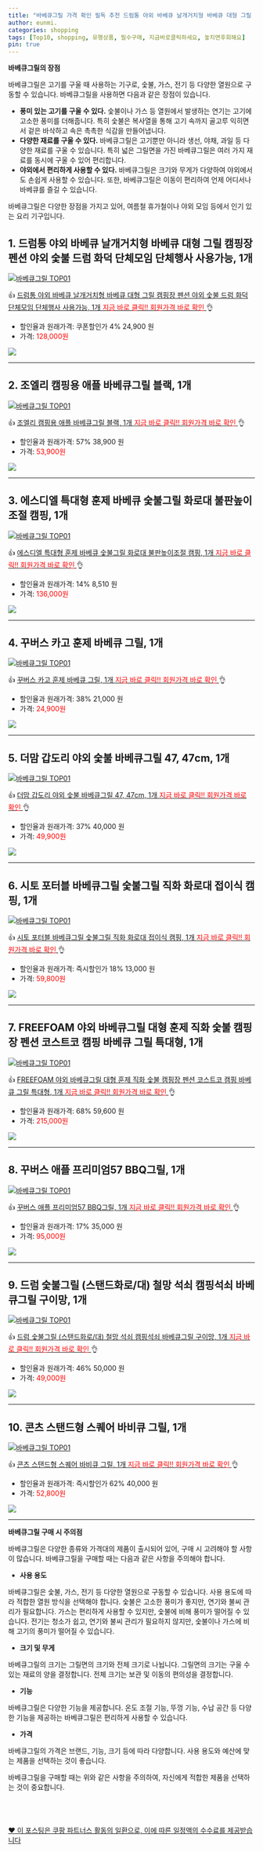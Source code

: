 ```yaml
---
title: "바베큐그릴 가격 확인 필독 추천 드럼통 야외 바베큐 날개거치형 바베큐 대형 그릴 캠핑장 펜션 야외 숯불 드럼 화덕 단체모임 단체행사 사용가능, 1개 비교 장점 구매가이드"
author: eunmi.
categories: shopping
tags: [Top10, shopping, 유행상품, 필수구매, 지금바로클릭하세요, 놓치면후회해요]
pin: true
---
```

**바베큐그릴의 장점**

바베큐그릴은 고기를 구울 때 사용하는 기구로, 숯불, 가스, 전기 등 다양한 열원으로 구동할 수 있습니다. 바베큐그릴을 사용하면 다음과 같은 장점이 있습니다.

* **풍미 있는 고기를 구울 수 있다.** 숯불이나 가스 등 열원에서 발생하는 연기는 고기에 고소한 풍미를 더해줍니다. 특히 숯불은 복사열을 통해 고기 속까지 골고루 익히면서 겉은 바삭하고 속은 촉촉한 식감을 만들어냅니다.
* **다양한 재료를 구울 수 있다.** 바베큐그릴은 고기뿐만 아니라 생선, 야채, 과일 등 다양한 재료를 구울 수 있습니다. 특히 넓은 그릴면을 가진 바베큐그릴은 여러 가지 재료를 동시에 구울 수 있어 편리합니다.
* **야외에서 편리하게 사용할 수 있다.** 바베큐그릴은 크기와 무게가 다양하여 야외에서도 손쉽게 사용할 수 있습니다. 또한, 바베큐그릴은 이동이 편리하여 언제 어디서나 바베큐를 즐길 수 있습니다.

바베큐그릴은 다양한 장점을 가지고 있어, 여름철 휴가철이나 야외 모임 등에서 인기 있는 요리 기구입니다.

   

## 1. 드럼통 야외 바베큐 날개거치형 바베큐 대형 그릴 캠핑장 펜션 야외 숯불 드럼 화덕 단체모임 단체행사 사용가능, 1개

[![바베큐그릴 TOP01](https://thumbnail7.coupangcdn.com/thumbnails/remote/230x230ex/image/vendor_inventory/c02e/24c10a51849bc0af1b724e6d5e709e1b017e7282b04e2ef4486bd9e94c14.jpg)](https://link.coupang.com/re/AFFSDP?lptag=AF3617701&subid=GithubCoopas&pageKey=7127307924&traceid=V0-153&itemId=17859928963&vendorItemId=85023213983)


👍 [드럼통 야외 바베큐 날개거치형 바베큐 대형 그릴 캠핑장 펜션 야외 숯불 드럼 화덕 단체모임 단체행사 사용가능, 1개 <font color=red> 지금 바로 클릭!! 회원가격 바로 확인 </font> ](https://link.coupang.com/re/AFFSDP?lptag=AF3617701&subid=GithubCoopas&pageKey=7127307924&traceid=V0-153&itemId=17859928963&vendorItemId=85023213983) 👌 


- 할인율과 원래가격: 쿠폰할인가 4%  24,900   원
- 가격: <span style='color:red'>128,000원</span>

[![](/discount_price.png)](https://link.coupang.com/re/AFFSDP?lptag=AF3617701&subid=GithubCoopas&pageKey=7127307924&traceid=V0-153&itemId=17859928963&vendorItemId=85023213983)

---


   

## 2. 조엘리 캠핑용 애플 바베큐그릴 블랙, 1개

[![바베큐그릴 TOP01](https://thumbnail8.coupangcdn.com/thumbnails/remote/230x230ex/image/retail/images/2021/12/30/17/2/98cc29a5-8163-4390-a2b2-59a4202614f7.jpg)](https://link.coupang.com/re/AFFSDP?lptag=AF3617701&subid=GithubCoopas&pageKey=6262330132&traceid=V0-153&itemId=12757914324&vendorItemId=80024150507)


👍 [조엘리 캠핑용 애플 바베큐그릴 블랙, 1개 <font color=red> 지금 바로 클릭!! 회원가격 바로 확인 </font> ](https://link.coupang.com/re/AFFSDP?lptag=AF3617701&subid=GithubCoopas&pageKey=6262330132&traceid=V0-153&itemId=12757914324&vendorItemId=80024150507) 👌 


- 할인율과 원래가격: 57%  38,900   원
- 가격: <span style='color:red'>53,900원</span>

[![](/discount_price.png)](https://link.coupang.com/re/AFFSDP?lptag=AF3617701&subid=GithubCoopas&pageKey=6262330132&traceid=V0-153&itemId=12757914324&vendorItemId=80024150507)

---


   

## 3. 에스디엘 특대형 훈제 바베큐 숯불그릴 화로대 불판높이조절 캠핑, 1개

[![바베큐그릴 TOP01](https://thumbnail6.coupangcdn.com/thumbnails/remote/230x230ex/image/vendor_inventory/2143/4d88b1390f082afdb40ac4513514a31eb6baa58a10d04c001867cf71839f.jpg)](https://link.coupang.com/re/AFFSDP?lptag=AF3617701&subid=GithubCoopas&pageKey=1268157092&traceid=V0-153&itemId=2271896308&vendorItemId=4351581338)


👍 [에스디엘 특대형 훈제 바베큐 숯불그릴 화로대 불판높이조절 캠핑, 1개 <font color=red> 지금 바로 클릭!! 회원가격 바로 확인 </font> ](https://link.coupang.com/re/AFFSDP?lptag=AF3617701&subid=GithubCoopas&pageKey=1268157092&traceid=V0-153&itemId=2271896308&vendorItemId=4351581338) 👌 


- 할인율과 원래가격: 14%  8,510   원
- 가격: <span style='color:red'>136,000원</span>

[![](/discount_price.png)](https://link.coupang.com/re/AFFSDP?lptag=AF3617701&subid=GithubCoopas&pageKey=1268157092&traceid=V0-153&itemId=2271896308&vendorItemId=4351581338)

---


   

## 4. 꾸버스 카고 훈제 바베큐 그릴, 1개

[![바베큐그릴 TOP01](https://thumbnail6.coupangcdn.com/thumbnails/remote/230x230ex/image/retail/images/2022/10/28/16/0/4be35b36-1bcd-4136-a7eb-8150ea595a1e.jpg)](https://link.coupang.com/re/AFFSDP?lptag=AF3617701&subid=GithubCoopas&pageKey=6875781652&traceid=V0-153&itemId=16462893850&vendorItemId=83652877210)


👍 [꾸버스 카고 훈제 바베큐 그릴, 1개 <font color=red> 지금 바로 클릭!! 회원가격 바로 확인 </font> ](https://link.coupang.com/re/AFFSDP?lptag=AF3617701&subid=GithubCoopas&pageKey=6875781652&traceid=V0-153&itemId=16462893850&vendorItemId=83652877210) 👌 


- 할인율과 원래가격: 38%  21,000   원
- 가격: <span style='color:red'>24,900원</span>

[![](/discount_price.png)](https://link.coupang.com/re/AFFSDP?lptag=AF3617701&subid=GithubCoopas&pageKey=6875781652&traceid=V0-153&itemId=16462893850&vendorItemId=83652877210)

---


   

## 5. 더맘 갑도리 야외 숯불 바베큐그릴 47, 47cm, 1개

[![바베큐그릴 TOP01](https://thumbnail9.coupangcdn.com/thumbnails/remote/230x230ex/image/vendor_inventory/ad6b/a3308ffb5245cf362834e867118fb3eddf58f0e25a5b10e1785b74ffabd0.jpg)](https://link.coupang.com/re/AFFSDP?lptag=AF3617701&subid=GithubCoopas&pageKey=7394380019&traceid=V0-153&itemId=19124305831&vendorItemId=86195311884)


👍 [더맘 갑도리 야외 숯불 바베큐그릴 47, 47cm, 1개 <font color=red> 지금 바로 클릭!! 회원가격 바로 확인 </font> ](https://link.coupang.com/re/AFFSDP?lptag=AF3617701&subid=GithubCoopas&pageKey=7394380019&traceid=V0-153&itemId=19124305831&vendorItemId=86195311884) 👌 


- 할인율과 원래가격: 37%  40,000   원
- 가격: <span style='color:red'>49,900원</span>

[![](/discount_price.png)](https://link.coupang.com/re/AFFSDP?lptag=AF3617701&subid=GithubCoopas&pageKey=7394380019&traceid=V0-153&itemId=19124305831&vendorItemId=86195311884)

---


   

## 6. 시토 포터블 바베큐그릴 숯불그릴 직화 화로대 접이식 캠핑, 1개

[![바베큐그릴 TOP01](https://thumbnail10.coupangcdn.com/thumbnails/remote/230x230ex/image/vendor_inventory/6d43/3f9bad989820bd693d8c2380ed95e536a96a0746bc1084223fe2f20589e1.jpg)](https://link.coupang.com/re/AFFSDP?lptag=AF3617701&subid=GithubCoopas&pageKey=7487474793&traceid=V0-153&itemId=19838051225&vendorItemId=73260378336)


👍 [시토 포터블 바베큐그릴 숯불그릴 직화 화로대 접이식 캠핑, 1개 <font color=red> 지금 바로 클릭!! 회원가격 바로 확인 </font> ](https://link.coupang.com/re/AFFSDP?lptag=AF3617701&subid=GithubCoopas&pageKey=7487474793&traceid=V0-153&itemId=19838051225&vendorItemId=73260378336) 👌 


- 할인율과 원래가격: 즉시할인가 18%  13,000   원
- 가격: <span style='color:red'>59,800원</span>

[![](/discount_price.png)](https://link.coupang.com/re/AFFSDP?lptag=AF3617701&subid=GithubCoopas&pageKey=7487474793&traceid=V0-153&itemId=19838051225&vendorItemId=73260378336)

---


   

## 7. FREEFOAM 야외 바베큐그릴 대형 훈제 직화 숯불 캠핑장 펜션 코스트코 캠핑 바베큐 그릴 특대형, 1개

[![바베큐그릴 TOP01](https://thumbnail8.coupangcdn.com/thumbnails/remote/230x230ex/image/vendor_inventory/d78a/33a9233cc122614a8f0fe60ccfc92dc58a327c36538e730c4a10f6471959.jpg)](https://link.coupang.com/re/AFFSDP?lptag=AF3617701&subid=GithubCoopas&pageKey=7147324698&traceid=V0-153&itemId=17961467387&vendorItemId=85771550345)


👍 [FREEFOAM 야외 바베큐그릴 대형 훈제 직화 숯불 캠핑장 펜션 코스트코 캠핑 바베큐 그릴 특대형, 1개 <font color=red> 지금 바로 클릭!! 회원가격 바로 확인 </font> ](https://link.coupang.com/re/AFFSDP?lptag=AF3617701&subid=GithubCoopas&pageKey=7147324698&traceid=V0-153&itemId=17961467387&vendorItemId=85771550345) 👌 


- 할인율과 원래가격: 68%  59,600   원
- 가격: <span style='color:red'>215,000원</span>

[![](/discount_price.png)](https://link.coupang.com/re/AFFSDP?lptag=AF3617701&subid=GithubCoopas&pageKey=7147324698&traceid=V0-153&itemId=17961467387&vendorItemId=85771550345)

---


   

## 8. 꾸버스 애플 프리미엄57 BBQ그릴, 1개

[![바베큐그릴 TOP01](https://thumbnail9.coupangcdn.com/thumbnails/remote/230x230ex/image/vendor_inventory/41c3/fc7399d90ef4d180de8655f4717a705808d29c2f698a17eda40e7e13fa17.jpg)](https://link.coupang.com/re/AFFSDP?lptag=AF3617701&subid=GithubCoopas&pageKey=94793896&traceid=V0-153&itemId=293150261&vendorItemId=4140029057)


👍 [꾸버스 애플 프리미엄57 BBQ그릴, 1개 <font color=red> 지금 바로 클릭!! 회원가격 바로 확인 </font> ](https://link.coupang.com/re/AFFSDP?lptag=AF3617701&subid=GithubCoopas&pageKey=94793896&traceid=V0-153&itemId=293150261&vendorItemId=4140029057) 👌 


- 할인율과 원래가격: 17%  35,000   원
- 가격: <span style='color:red'>95,000원</span>

[![](/discount_price.png)](https://link.coupang.com/re/AFFSDP?lptag=AF3617701&subid=GithubCoopas&pageKey=94793896&traceid=V0-153&itemId=293150261&vendorItemId=4140029057)

---


   

## 9. 드럼 숯불그릴 (스탠드화로/대) 철망 석쇠 캠핑석쇠 바베큐그릴 구이망, 1개

[![바베큐그릴 TOP01](https://thumbnail6.coupangcdn.com/thumbnails/remote/230x230ex/image/vendor_inventory/images/2017/04/13/13/8/dcef5bce-a6a4-4be3-b120-2bfa576af347.jpg)](https://link.coupang.com/re/AFFSDP?lptag=AF3617701&subid=GithubCoopas&pageKey=18835803&traceid=V0-153&itemId=75646221&vendorItemId=3126428436)


👍 [드럼 숯불그릴 (스탠드화로/대) 철망 석쇠 캠핑석쇠 바베큐그릴 구이망, 1개 <font color=red> 지금 바로 클릭!! 회원가격 바로 확인 </font> ](https://link.coupang.com/re/AFFSDP?lptag=AF3617701&subid=GithubCoopas&pageKey=18835803&traceid=V0-153&itemId=75646221&vendorItemId=3126428436) 👌 


- 할인율과 원래가격: 46%  50,000   원
- 가격: <span style='color:red'>49,000원</span>

[![](/discount_price.png)](https://link.coupang.com/re/AFFSDP?lptag=AF3617701&subid=GithubCoopas&pageKey=18835803&traceid=V0-153&itemId=75646221&vendorItemId=3126428436)

---


   

## 10. 콘츠 스탠드형 스퀘어 바비큐 그릴, 1개

[![바베큐그릴 TOP01](https://thumbnail9.coupangcdn.com/thumbnails/remote/230x230ex/image/product/image/vendoritem/2019/04/08/3131870498/41394b05-5547-4c8e-8d2d-168982036c32.jpg)](https://link.coupang.com/re/AFFSDP?lptag=AF3617701&subid=GithubCoopas&pageKey=19471720&traceid=V0-153&itemId=78123457&vendorItemId=3131870498)


👍 [콘츠 스탠드형 스퀘어 바비큐 그릴, 1개 <font color=red> 지금 바로 클릭!! 회원가격 바로 확인 </font> ](https://link.coupang.com/re/AFFSDP?lptag=AF3617701&subid=GithubCoopas&pageKey=19471720&traceid=V0-153&itemId=78123457&vendorItemId=3131870498) 👌 


- 할인율과 원래가격: 즉시할인가 62%  40,000   원
- 가격: <span style='color:red'>52,800원</span>

[![](/discount_price.png)](https://link.coupang.com/re/AFFSDP?lptag=AF3617701&subid=GithubCoopas&pageKey=19471720&traceid=V0-153&itemId=78123457&vendorItemId=3131870498)

---
**바베큐그릴 구매 시 주의점**

바베큐그릴은 다양한 종류와 가격대의 제품이 출시되어 있어, 구매 시 고려해야 할 사항이 많습니다. 바베큐그릴을 구매할 때는 다음과 같은 사항을 주의해야 합니다.

* **사용 용도**

바베큐그릴은 숯불, 가스, 전기 등 다양한 열원으로 구동할 수 있습니다. 사용 용도에 따라 적합한 열원 방식을 선택해야 합니다. 숯불은 고소한 풍미가 좋지만, 연기와 불씨 관리가 필요합니다. 가스는 편리하게 사용할 수 있지만, 숯불에 비해 풍미가 떨어질 수 있습니다. 전기는 청소가 쉽고, 연기와 불씨 관리가 필요하지 않지만, 숯불이나 가스에 비해 고기의 풍미가 떨어질 수 있습니다.

* **크기 및 무게**

바베큐그릴의 크기는 그릴면의 크기와 전체 크기로 나뉩니다. 그릴면의 크기는 구울 수 있는 재료의 양을 결정합니다. 전체 크기는 보관 및 이동의 편의성을 결정합니다.

* **기능**

바베큐그릴은 다양한 기능을 제공합니다. 온도 조절 기능, 뚜껑 기능, 수납 공간 등 다양한 기능을 제공하는 바베큐그릴은 편리하게 사용할 수 있습니다.

* **가격**

바베큐그릴의 가격은 브랜드, 기능, 크기 등에 따라 다양합니다. 사용 용도와 예산에 맞는 제품을 선택하는 것이 좋습니다.

바베큐그릴을 구매할 때는 위와 같은 사항을 주의하여, 자신에게 적합한 제품을 선택하는 것이 중요합니다.<br><br><br><br><br> [ ❤  이 포스팅은 쿠팡 파트너스 활동의 일환으로, 이에 따른 일정액의 수수료를 제공받습니다](https://link.coupang.com/a/bcEFyh)
